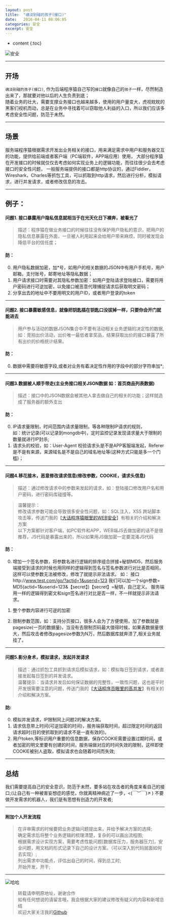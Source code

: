 ```yaml
---
layout: post
title:  "魂淡别碰的孩子(接口)"
date:   2016-04-11 08:06:05
categories: 安全
excerpt: 安全
---
```


* content
{:toc}

![安全](http://demo.thankbabe.com/blog/images/anquan1.jpg)    

---

## 开场   

`魂淡别碰的孩子(接口)`,
作为后端程序猿自己写的`接口`就像自己的`孩子`一样，尽然制造出来了，那就要对他以后的人生负责到底；  
随着业务的壮大，需要支撑业务接口也越来越多，使用的用户量变大，虎视眈眈的黑客们视机而动，总是在业务中寻找着可以窃取他人利益的入口，所以我们应该多考虑安全性问题，防范于未然。

---

## 场景   

服务端程序猿根据需求开发出业务相关的接口，用来满足需求中用户和服务器交互的功能，提供给前端或者客户端（PC端软件，APP端应用）使用，
大部分程序猿在开发接口的时候就仅仅去考虑如何实现业务上的逻辑功能，而往往很少会去考虑接口的安全性问题，
一般服务端提供的接口都是http协议的，通过Fiddler，Wireshark，Charles等抓包工具，可以抓取到http请求，然后进行分析，模拟请求，进行并发请求，或者修改信息的攻击。

---

## 例子：

#### 问题1. 接口暴露用户隐私信息就相当于在光天化日下裸奔，被看光了
> 描述：程序猿在做业务接口的时候往往没有保护用户隐私的意识，把用户的隐私信息暴露在外面，一旦被人利用起来会给用户带来麻烦，同时被发现会降低平台的信任度；

#### 防：

0. 用户隐私数据加密，加*号，如用户的相关数据的JSON中有用户手机号，用户邮箱，支付账号，邮寄地址等隐私数据；
0. 用户请求接口时需要对其隐私参数加密：如用户登陆请求登陆接口，需要将用户密码进行可逆加密，以免接口被恶意代理捕捉请求后获取明文密码；
0. 分享出去的地址中不要用明文的用户ID，或者用户登录的token

---

#### 问题2. 接口暴露敏感信息，就像把钥匙插在钥匙口没拔掉一样，只要你会开门就能进去
> 用户参与活动的数据JSON集合中不要有活动相关业务逻辑的决定性的数据,如：竞拍出价活动，出价唯一最低者拿奖品，结果获取出价的接口暴露了所有出价的价格统计结果。

#### 防：

0. 数据中需要将敏感字段,或者对业务有着决定性作用的字段中的部分字符串加*;

---

#### 问题3.数据被人顺手带走(主业务接口相关JSON数据 如：首页商品列表数据)
> 描述：接口中的JSON数据会被其他人拿去做自己的相关的功能；这样就造成了服务器的额外支出

#### 防：

0. IP请求量限制，时间范围内请求量限制，等各种限制IP请求的规则，   
如：统计记录(可以记录到mongdb中)，定时监控记录发现请求量大于限制的数量就进行IP封杀;  
0. 请求头的校验，如：User-Agent 校验请求头是不是APP客服端发起，Referer 是不是有来源，来源域名是不是自己的域名地址等(这种方式只能是多一个门槛)；

---

#### 问题4.移花接木，恶意修改请求信息(修改参数，COOKIE，请求头信息)
>描述：通过修改请求中的参数来发起的请求，如：登陆接口修改用户名和用户密码，进行密码库碰撞等。       

>温馨提示：  
>修改请求参数可能会导致很多安全性问题，如：SQL注入，XSS 跨站脚本攻击等，传送门我的【[大话程序猿眼里的WEB安全](http://blog.thankbabe.com/2016/04/03/Safe/)】有相关的介绍和解决方案    
>以下方案都针对客户端，如PC软件和APP，WEB端JS去做加密的话不是很推荐，JS代码是暴露出来的，所以如果用JS做加密一定要混淆JS代码

#### 防：

0. 增加一个签名参数，将参数名进行逻辑的排序组合拼接+秘钥MD5，然后服务端接受到请求的时候也用同样的逻辑得到签名与签名参数进行对比是否相同，这样可以使参数无法被修改，修改了就提示非法请求。
如：
接口http://www.test.com/go/?actid=1&userid=123 我们可以加一个sign参数= MD5(actid=1&userid=123&【secret】)【secret】=秘钥，自己定义。
服务端用一样的逻辑得到密文和sign签名进行对比是否一样，不一样就提示非法请求。

0. 整个参数内容进行可逆的加密
0. 限制参数范围，如：支持分页接口，很多人会为了方便使用，加了参数就是pagesize(一页的数据量)，当没有去限制页码最大值得时候，如果表数据量很大，然后攻击者修改pagesize参数为N万，然后数据库就奔溃了,相关业务就挂了。

---

#### 问题5.影分身术，模拟请求，发起并发请求
>描述：通过抓包工具抓到请求后模拟请求，如：模拟每日签到请求，或者直接发起每日签到的并发请求。     
>温馨提示：当请求并发后如何保证数据的完整性，一致性问题，这也是平时开发很需要注意的问题，传送门我的【[大话程序员眼里的高并发](http://blog.thankbabe.com/2016/04/01/high-concurrency/)】有相关的介绍和解决方案。

#### 防:
0. 模拟并发请求，IP限制同上问题2的解决方案。
0. 请求信息带上时间(可逆加密的时间)，服务端获取时间，超过限定时间的返回请求超时(目的使抓取到的请求不是一直有效的)。
0. 用户token,等标识用户重要的信息数据，保存COOKIE需要设置过期时间，或者加密的明文里要有创建的时间，服务端做对应的时间失效的限制，这样即使COOKIE被别人盗取，模拟请求也会随着时间而失效;


---

## 总结
我们需要提高自己的安全意识，防范于未然，要多站在攻击者的角度来看自己的接口;(让自己有一种被害妄想症的感觉，你就离精神病近了一步，<(￣︶￣)↗ )
不要做开发需求的机器人，我们是有思想有创造力的开发者;

---

#### 附加个人开发流程

> 在评审需求的时候要把业务逻辑问题提出来，并给予解决方案的选择;      
> 确定需求后将整个业务逻辑的梳理清楚，复杂的可以画出流程图;     
> 根据需求设计实现方案，需要考虑性能问题[数据库压力，服务器压力]，安全问题，用文档的形式记录下自己的设计方案。（可以深入到代码层面如何去实现）;    
> 列出需求中功能点，评估出自己的时间，得到总工时;     
> 开始开发，开干;    

---
![哈哈](http://demo.thankbabe.com/blog/images/ms.jpg)

> 转载请申明原地址，谢谢合作   
> 如有任何想说的请留言哦，我会根据大家的建议修改有疑义的内容和新增总结    
> 欢迎大家关注我的[Github](https://github.com/SFLAQiu)   